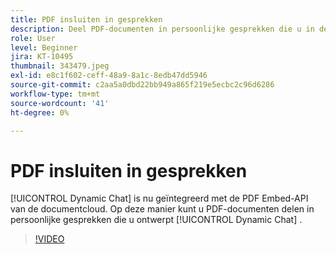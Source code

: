 ```yaml
---
title: PDF insluiten in gesprekken
description: Deel PDF-documenten in persoonlijke gesprekken die u in de Dynamic Chat ontwerpt.
role: User
level: Beginner
jira: KT-10495
thumbnail: 343479.jpeg
exl-id: e8c1f602-ceff-48a9-8a1c-8edb47dd5946
source-git-commit: c2aa5a0dbd22bb949a865f219e5ecbc2c96d6286
workflow-type: tm+mt
source-wordcount: '41'
ht-degree: 0%

---
```


# PDF insluiten in gesprekken

[!UICONTROL Dynamic Chat]  is nu geïntegreerd met de PDF Embed-API van de documentcloud. Op deze manier kunt u PDF-documenten delen in persoonlijke gesprekken die u ontwerpt [!UICONTROL Dynamic Chat] .

>[!VIDEO](https://video.tv.adobe.com/v/343479/?quality=12&learn=on)
